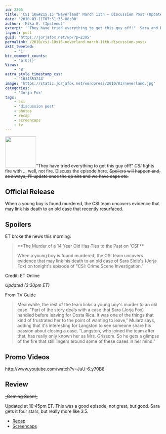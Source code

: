 ```yaml
---
id: 2305
title: 'CSI 10&#215;15 "Neverland" March 11th — Discussion Post (Updated)'
date: '2010-03-11T07:51:35-08:00'
author: 'Mika E. (Ipstenu)'
excerpt: '"They have tried everything to get this guy off!"  Sara and Ray in a fire? Must be March sweeps! _Updated at 10:45pm ET._'
layout: post
guid: 'https://jorjafox.net/wp/?p=2305'
permalink: /2010/csi-10x15-neverland-march-11th-discussion-post/
aktt_tweeted:
    - '1'
btc_comment_counts:
    - 'a:0:{}'
Views:
    - '8'
astra_style_timestamp_css:
    - '1634353244'
image: 'https://static.jorjafox.net/wordpress/2010/03/neverland.jpg'
categories:
    - 'Jorja Fox'
tags:
    - csi
    - 'discussion post'
    - photos
    - recap
    - screencaps
    - tv
---
```


<img src="//static.jorjafox.net/wordpress/2010/03/neverland-100x100.jpg" alt="" title="unshockable" width="100" height="100" class="alignleft size-thumbnail wp-image-2290" />"They have tried everything to get this guy off!"  _CSI_ fights fire with ... well, not fire.  Discuss the episode here. <del datetime="2010-03-12T03:39:32+00:00">Spoilers will happen and, as always, I'll update once the ep airs and we have caps etc.</del>

<h2>Official Release</h2>
When a young boy is found murdered, the CSI team uncovers evidence that may link his death to an old case that recently resurfaced.

<h2>Spoilers</h2>
ET broke the news this morning:
<blockquote>**The Murder of a 14 Year Old Has Ties to the Past on 'CSI'**

When a young boy is found murdered, the CSI team uncovers evidence that may link his death to an old case of Sara Sidle's (Jorja Fox) on tonight's episode of "CSI: Crime Scene Investigation." </blockquote>

Credit: ET Online

_Updated (3:30pm ET)_

From <a href="http://www.tvguide.com/News/CSI-Dr-Jekyll-1016161.aspx">TV Guide</a>

<blockquote>Meanwhile, the rest of the team links a young boy's murder to an old case. "Part of the story deals with a case that Sara (Jorja Fox) handled before leaving for Costa Rica. It was one of the things that kind of frustrated her to the point of wanting to leave," Mularz says, adding that it's interesting for Langston to see someone share his passion about closing a case. "Langston, who joined the team after that, has really only known her as Mrs. Grissom. So he gets a glimpse of the fire that still lingers around some of these cases in her mind."</blockquote>

<h2>Promo Videos</h2>
http://www.youtube.com/watch?v=JuU-6_y70B8

<h2>Review</h2>
<del datetime="2010-03-12T03:39:32+00:00">_Coming Soon!_</del>

Updated at 10:45pm ET.  This was a good episode, not great, but good. Sara gets it four stars, but really more like 3.5.

<ul>
	<li><a href="https://jorjafox.net/wiki/Neverland">Recap</a></li>
	<li><a href="https://jorjafox.net/gallery/tv/csi/season10/neverland">Screencaps</a></li>
</ul>
